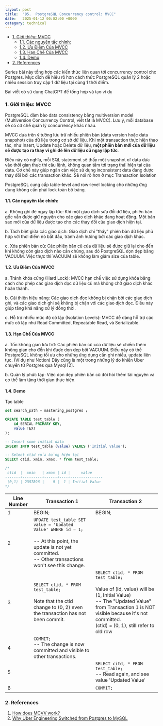 ```yaml
---
layout: post
title:  "85.  PostgreSQL Concurrency control: MVCC"
date:   2025-01-12 00:02:00 +0000
category: technical
---
```

- [1. Giới thiệu: MVCC](#1-giới-thiệu-mvcc)
  - [1.1. Các nguyên tắc chính:](#11-các-nguyên-tắc-chính)
  - [1.2. Ưu Điểm Của MVCC](#12-ưu-điểm-của-mvcc)
  - [1.3. Hạn Chế Của MVCC](#13-hạn-chế-của-mvcc)
  - [1.4. Demo](#14-demo)
- [2. References](#2-references)

Series bài này tổng hợp các kiến thức liên quan tới concurrency control cho Postgres. Mục đích để hiểu rõ hơn cách thức PostgreSQL quản lý 2 hoặc nhiều session truy cập 1 dữ liệu tại cùng 1 thời điểm. 

Bài viết có sử dụng ChatGPT để tổng hợp và tạo ví dụ 

### 1. Giới thiệu: MVCC 
PostgreSQL đảm bảo data consistency bằng multiversion model (Multiversion Concurrency Control, viết tắt là MVCC). Lưu ý, mỗi database sẽ có cơ chế quản lý concurrency khác nhau. 

MVCC dựa trên ý tưởng lưu trữ nhiều phiên bản (data version hoặc data snapshot) của dữ liệu trong cơ sở dữ liệu. Khi một transaction thực hiện thao tác, như Insert, Update hoặc Delete dữ liệu, **một phiên bản mới của dữ liệu sẽ được tạo ra thay vì ghi đè lên dữ liệu cũ ngay lập tức**. 

Điều này có nghĩa, mỗi SQL statement sẽ thấy một snapshot of data dựa vào thời gian thực thi câu lệnh, không quan tâm tới trạng thái hiện tại của data. Cơ chế này giúp ngăn cản việc sử dụng inconsistent data đang được thay đổi bởi các transaction khác. Sẽ nói rõ hơn ở mục Transaction Isolation

PostgreSQL cung cấp table-level and row-level locking cho những ứng dụng không cần phải lock toàn bộ bảng. 

#### 1.1. Các nguyên tắc chính:
a. Không ghi đè ngay lập tức: Khi một giao dịch sửa đổi dữ liệu, phiên bản gốc vẫn được giữ nguyên cho các giao dịch khác đang hoạt động.
Một bản sao mới của dữ liệu được tạo cho các thay đổi của giao dịch hiện tại.

b. Tách biệt giữa các giao dịch: Giao dịch chỉ "thấy" phiên bản dữ liệu phù hợp với thời điểm nó bắt đầu, tránh ảnh hưởng bởi các giao dịch khác.
  
c. Xóa phiên bản cũ: Các phiên bản cũ của dữ liệu sẽ được giữ lại cho đến khi không còn giao dịch nào cần chúng, sau đó PostgreSQL dọn dẹp bằng VACUUM. Việc thực thi VACUUM sẽ không làm giảm size của table.

#### 1.2. Ưu Điểm Của MVCC
a. Tránh khóa cứng (Hard Lock): MVCC hạn chế việc sử dụng khóa bằng cách cho phép các giao dịch đọc dữ liệu cũ mà không chờ giao dịch khác hoàn thành.
  
b. Cải thiện hiệu năng: Các giao dịch đọc không bị chặn bởi các giao dịch ghi, và các giao dịch ghi sẽ không bị chặn với các giao dịch đọc. Điều này giúp tăng khả năng xử lý đồng thời.

c. Hỗ trợ nhiều mức độ cô lập (Isolation Levels): MVCC dễ dàng hỗ trợ các mức cô lập như Read Committed, Repeatable Read, và Serializable.

#### 1.3. Hạn Chế Của MVCC
a. Tốn không gian lưu trữ: Các phiên bản cũ của dữ liệu sẽ chiếm thêm không gian cho đến khi được dọn dẹp bởi VACUUM. Điều này có thể PostgreSQL không tối ưu cho những ứng dụng cần ghi nhiều, update liên tục. (Ví dụ như Notion) Đây cũng là một trong những lý do khiến Uber chuyển từ Postgres qua Mysql [2]. 

b. Quản lý phức tạp: Việc dọn dẹp phiên bản cũ đòi hỏi thêm tài nguyên và có thể làm tăng thời gian thực hiện.

#### 1.4. Demo 

Tạo table 
```sql
set search_path = mastering_postgres ;

CREATE TABLE test_table (
    id SERIAL PRIMARY KEY,
    value TEXT
);

-- Insert some initial data
INSERT INTO test_table (value) VALUES ('Initial Value');

-- Select ctid của bảng hiện tại
SELECT ctid, xmin, xmax, * from test_table; 

/*
 ctid  |  xmin   | xmax | id |     value
-------+---------+------+----+---------------
 (0,1) | 2357896 |    0 |  1 | Initial Value
*/
```


| **Line Number** | **Transaction 1**                       | **Transaction 2**   |
|--------|---------------------------------------|-------------|
| 1      | BEGIN;            | BEGIN;         |
| 2      | `UPDATE test_table SET value = 'Updated Value' WHERE id = 1;` <br><br>-- At this point, the update is not yet committed. <br> -- Other transactions won't see this change. |    |
| 3      | `SELECT ctid, * FROM test_table;` <br><br> Note that the ctid change to (0, 2) even the transaction has not been commit. | `SELECT ctid, * FROM test_table;` <br><br> Value of (id, value) will be (1, Initial Value) <br> -- The "Updated Value" from Transaction 1 is NOT visible because it's not committed.   <br> (ctid) = (0, 1), still refer to old row      |
| 4      | `COMMIT;` <br> -- The change is now committed and visible to other transactions.           |    |
| 5      |         | `SELECT citd, * FROM test_table;` <br> -- Read again, and see value 'Updated Value'         |
| 6      |         | `COMMIT;`       |


### 2. References 
1. [How does MCVV work?](https://vladmihalcea.com/how-does-mvcc-multi-version-concurrency-control-work/)
2. [Why Uber Engineering Switched from Postgres to MySQL](https://www.uber.com/en-IE/blog/postgres-to-mysql-migration/)
